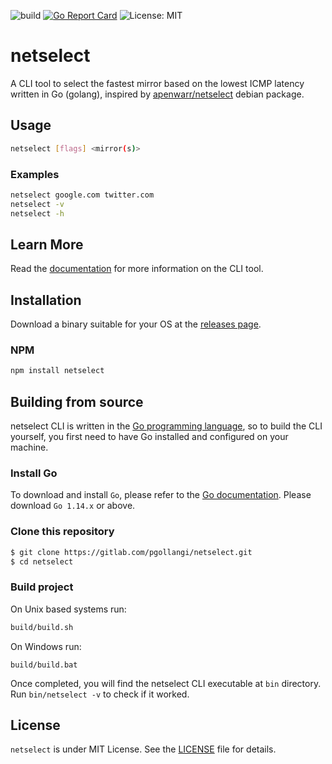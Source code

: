 ![build](https://github.com/pgollangi/netselect-go/workflows/build/badge.svg?branch=master)
[![Go Report Card](https://goreportcard.com/badge/github.com/pgollangi/netselect-go)](https://goreportcard.com/report/github.com/pgollangi/netselect-go)
![License: MIT](https://img.shields.io/github/license/pgollangi/netselect-go)

# netselect

A CLI tool to select the fastest mirror based on the lowest ICMP latency written in Go (golang), inspired by [apenwarr/netselect](https://github.com/apenwarr/netselect) debian package.

## Usage

```sh
netselect [flags] <mirror(s)>
```
### Examples
```sh
netselect google.com twitter.com
netselect -v
netselect -h
```
## Learn More

Read the  [documentation](https://pgollangi.com/netselect)  for more information on the CLI tool.

## Installation

Download a binary suitable for your OS at the [releases page](https://github.com/pgollangi/netselect/releases/latest).

### NPM
```sh
npm install netselect
```

## Building from source

netselect CLI is written in the [Go programming language](https://golang.org/), so to build the CLI yourself, you first need to have Go installed and configured on your machine.

 ### Install Go

To download and install  `Go`, please refer to the  [Go documentation](https://golang.org/doc/install). Please download  `Go 1.14.x`  or above.

### Clone this repository
```sh
$ git clone https://gitlab.com/pgollangi/netselect.git
$ cd netselect
```
### Build project
On Unix based systems run:
```sh
build/build.sh
```
On Windows run:
```console
build/build.bat
```
Once completed, you will find the netselect CLI executable at `bin` directory. 
Run `bin/netselect -v` to check if it worked.

## License

`netselect` is under MIT License. See the [LICENSE](https://github.com/pgollangi/netselect-go/blob/main/LICENSE) file for details.